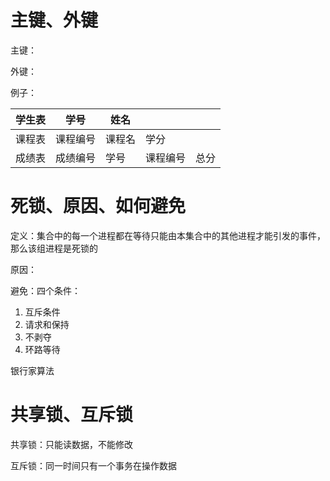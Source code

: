 # 主键、外键

主键：

外键：

例子：

| 学生表 | 学号     | 姓名   |          |      |
| :----- | -------- | ------ | -------- | ---- |
| 课程表 | 课程编号 | 课程名 | 学分     |      |
| 成绩表 | 成绩编号 | 学号   | 课程编号 | 总分 |

# 死锁、原因、如何避免

定义：集合中的每一个进程都在等待只能由本集合中的其他进程才能引发的事件，	那么该组进程是死锁的

原因：

避免：四个条件：

1. 互斥条件
2. 请求和保持
3. 不剥夺
4. 环路等待

银行家算法

# 共享锁、互斥锁

共享锁：只能读数据，不能修改

互斥锁：同一时间只有一个事务在操作数据